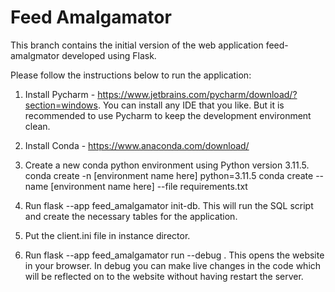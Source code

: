 # Feed Amalgamator

This branch contains the initial version of the web application feed-amalgmator developed using Flask.

Please follow the instructions below to run the application:

1. Install Pycharm - https://www.jetbrains.com/pycharm/download/?section=windows. You can install any IDE that you like. But it is recommended to use Pycharm to keep the development environment clean.

2. Install Conda - https://www.anaconda.com/download/

3.  Create a new conda python environment using Python version 3.11.5.
    conda create -n [environment name here] python=3.11.5
    conda create --name [environment name here] --file requirements.txt

4.  Run flask --app feed_amalgamator init-db. This will run the SQL script and create the necessary tables for the application. 

5.  Put the client.ini file in instance director.

6.  Run flask --app feed_amalgamator run --debug . This opens the website in your browser. In debug you can make live changes in the code which will be reflected on to the website without having restart the server. 

